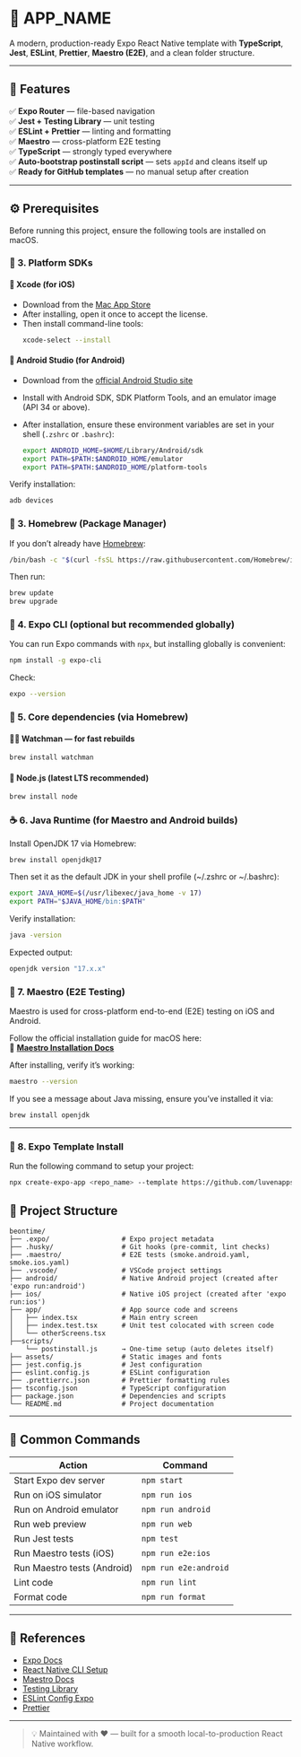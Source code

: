 # 🧭 __APP_NAME__

A modern, production-ready Expo React Native template with **TypeScript**, **Jest**, **ESLint**, **Prettier**, **Maestro (E2E)**, and a clean folder structure.

---

## 🧩 Features

✅ **Expo Router** — file-based navigation  
✅ **Jest + Testing Library** — unit testing  
✅ **ESLint + Prettier** — linting and formatting  
✅ **Maestro** — cross-platform E2E testing  
✅ **TypeScript** — strongly typed everywhere  
✅ **Auto-bootstrap postinstall script** — sets `appId` and cleans itself up  
✅ **Ready for GitHub templates** — no manual setup after creation

---

## ⚙️ Prerequisites

Before running this project, ensure the following tools are installed on macOS.

### 📱 3. Platform SDKs

#### 🧭 Xcode (for iOS)

- Download from the [Mac App Store](https://apps.apple.com/us/app/xcode/id497799835)
- After installing, open it once to accept the license.
- Then install command-line tools:
  ```bash
  xcode-select --install
  ```

#### 🤖 Android Studio (for Android)

- Download from the [official Android Studio site](https://developer.android.com/studio)
- Install with Android SDK, SDK Platform Tools, and an emulator image (API 34 or above).
- After installation, ensure these environment variables are set in your shell (`.zshrc` or `.bashrc`):

  ```bash
  export ANDROID_HOME=$HOME/Library/Android/sdk
  export PATH=$PATH:$ANDROID_HOME/emulator
  export PATH=$PATH:$ANDROID_HOME/platform-tools
  ```

Verify installation:

```bash
adb devices
```

### 🧩 3. Homebrew (Package Manager)

If you don’t already have [Homebrew](https://brew.sh/):

```bash
/bin/bash -c "$(curl -fsSL https://raw.githubusercontent.com/Homebrew/install/HEAD/install.sh)"
```

Then run:

```bash
brew update
brew upgrade
```

### 🧭 4. Expo CLI (optional but recommended globally)

You can run Expo commands with `npx`, but installing globally is convenient:

```bash
npm install -g expo-cli
```

Check:

```bash
expo --version
```

### 🧩 5. Core dependencies (via Homebrew)

#### 🕵️‍♂️ Watchman — for fast rebuilds

```bash
brew install watchman
```

#### 🧰 Node.js (latest LTS recommended)

```bash
brew install node
```

### ☕ 6. Java Runtime (for Maestro and Android builds)

Install OpenJDK 17 via Homebrew:

```bash
brew install openjdk@17
```

Then set it as the default JDK in your shell profile (~/.zshrc or ~/.bashrc):

```bash
export JAVA_HOME=$(/usr/libexec/java_home -v 17)
export PATH="$JAVA_HOME/bin:$PATH"
```

Verify installation:

```bash
java -version
```

Expected output:

```bash
openjdk version "17.x.x"
```

### 🧪 7. Maestro (E2E Testing)

Maestro is used for cross-platform end-to-end (E2E) testing on iOS and Android.

Follow the official installation guide for macOS here:  
🔗 **[Maestro Installation Docs](https://docs.maestro.dev/getting-started/installing-maestro/macos)**

After installing, verify it’s working:

```bash
maestro --version
```

If you see a message about Java missing, ensure you’ve installed it via:

```bash
brew install openjdk
```

---

### 🧩 8. Expo Template Install

Run the following command to setup your project:

```bash
npx create-expo-app <repo_name> --template https://github.com/luvenapps/expo-template
```

## 🧱 Project Structure

```
beontime/
├── .expo/                  # Expo project metadata
├── .husky/                 # Git hooks (pre-commit, lint checks)
├── .maestro/               # E2E tests (smoke.android.yaml, smoke.ios.yaml)
├── .vscode/                # VSCode project settings
├── android/                # Native Android project (created after 'expo run:android')
├── ios/                    # Native iOS project (created after 'expo run:ios')
├── app/                    # App source code and screens
│   ├── index.tsx           # Main entry screen
│   ├── index.test.tsx      # Unit test colocated with screen code
│   └── otherScreens.tsx
├──scripts/
    └── postinstall.js      → One-time setup (auto deletes itself)
├── assets/                 # Static images and fonts
├── jest.config.js          # Jest configuration
├── eslint.config.js        # ESLint configuration
├── .prettierrc.json        # Prettier formatting rules
├── tsconfig.json           # TypeScript configuration
├── package.json            # Dependencies and scripts
└── README.md               # Project documentation
```

---

## 🧩 Common Commands

| Action                      | Command               |
| --------------------------- | --------------------- |
| Start Expo dev server       | `npm start`           |
| Run on iOS simulator        | `npm run ios`         |
| Run on Android emulator     | `npm run android`     |
| Run web preview             | `npm run web`         |
| Run Jest tests              | `npm test`            |
| Run Maestro tests (iOS)     | `npm run e2e:ios`     |
| Run Maestro tests (Android) | `npm run e2e:android` |
| Lint code                   | `npm run lint`        |
| Format code                 | `npm run format`      |

---

## 🧭 References

- [Expo Docs](https://docs.expo.dev)
- [React Native CLI Setup](https://reactnative.dev/docs/environment-setup)
- [Maestro Docs](https://docs.maestro.dev)
- [Testing Library](https://testing-library.com/docs/react-native-testing-library/intro/)
- [ESLint Config Expo](https://docs.expo.dev/guides/using-eslint/)
- [Prettier](https://prettier.io/)

---

> 💡 Maintained with ❤️ — built for a smooth local-to-production React Native workflow.
